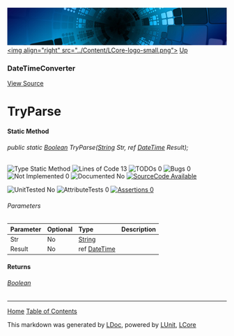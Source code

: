 ![](../Content/LCore-banner-small.png "")
[&lt;img align=&quot;right&quot; src=&quot;../Content/LCore-logo-small.png&quot;&gt;](../../README.md)
[Up](DateTimeConverter.md)

### DateTimeConverter
[View Source](../Tools/DateTimeConverter.cs)

# TryParse

#### Static Method

###### public static [Boolean](https://msdn.microsoft.com/en-us/library/system.boolean.aspx) TryParse([String](https://msdn.microsoft.com/en-us/library/system.string.aspx) Str, ref [DateTime](https://msdn.microsoft.com/en-us/library/system.datetime.aspx) Result);

![Type Static Method](http://b.repl.ca/v1/Type-Static%20Method-blue.png "") ![Lines of Code 13](http://b.repl.ca/v1/Lines%20of%20Code-13-blue.png "") ![TODOs 0](http://b.repl.ca/v1/TODOs-0-green.png "") ![Bugs 0](http://b.repl.ca/v1/Bugs-0-green.png "") ![Not Implemented 0](http://b.repl.ca/v1/Not%20Implemented-0-green.png "") ![Documented No](http://b.repl.ca/v1/Documented-No-red.png "") [![SourceCode Available](http://b.repl.ca/v1/SourceCode-Available-brightgreen.png "")](../Tools/DateTimeConverter.cs#L184)

![UnitTested No](http://b.repl.ca/v1/UnitTested-No-lightgrey.png "") ![AttributeTests 0](http://b.repl.ca/v1/AttributeTests-0-lightgrey.png "") [![Assertions 0](http://b.repl.ca/v1/Assertions-0-lightgrey.png "")](../Tools/DateTimeConverter.cs)

###### Parameters

Parameter | Optional | Type | Description
:---  | :---  | :---  | :--- 
Str | No | [String](https://msdn.microsoft.com/en-us/library/system.string.aspx) | 
Result | No | ref [DateTime](https://msdn.microsoft.com/en-us/library/system.datetime.aspx) | 


#### Returns

###### [Boolean](https://msdn.microsoft.com/en-us/library/system.boolean.aspx)



---

[Home](../../README.md) [Table of Contents](../../TableOfContents.md)

This markdown was generated by [LDoc](https://github.com/CodeSingularity/LDoc), powered by [LUnit](https://github.com/CodeSingularity/LUnit), [LCore](https://github.com/CodeSingularity/LCore)
